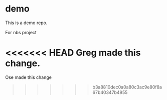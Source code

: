 # demo

This is a demo repo.

For nbs project

<<<<<<< HEAD
Greg made this change. 
=======
Ose made this change
>>>>>>> b3a8810dec0a0a80c3ac9e80f8a67b40347b4955
